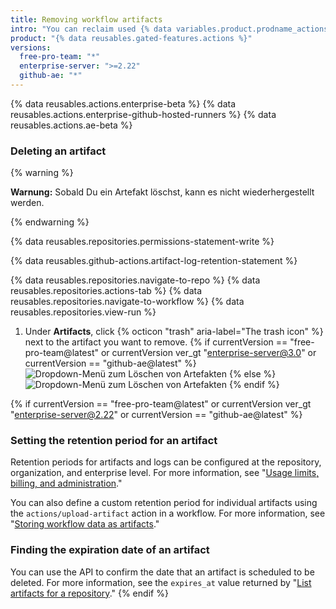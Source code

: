 ```yaml
---
title: Removing workflow artifacts
intro: "You can reclaim used {% data variables.product.prodname_actions %} storage by deleting artifacts before they expire on {% data variables.product.product_name %}."
product: "{% data reusables.gated-features.actions %}"
versions:
  free-pro-team: "*"
  enterprise-server: ">=2.22"
  github-ae: "*"
---
```


{% data reusables.actions.enterprise-beta %}
{% data reusables.actions.enterprise-github-hosted-runners %}
{% data reusables.actions.ae-beta %}

### Deleting an artifact

{% warning %}

**Warnung:** Sobald Du ein Artefakt löschst, kann es nicht wiederhergestellt werden.

{% endwarning %}

{% data reusables.repositories.permissions-statement-write %}

{% data reusables.github-actions.artifact-log-retention-statement %}

{% data reusables.repositories.navigate-to-repo %}
{% data reusables.repositories.actions-tab %}
{% data reusables.repositories.navigate-to-workflow %}
{% data reusables.repositories.view-run %}

1. Under **Artifacts**, click
   {% octicon "trash" aria-label="The trash icon" %} next to the artifact you want to remove.
   {% if currentVersion == "free-pro-team@latest" or currentVersion ver_gt "enterprise-server@3.0" or currentVersion == "github-ae@latest" %}
   ![Dropdown-Menü zum Löschen von Artefakten](/assets/images/help/repository/actions-delete-artifact-updated.png)
   {% else %}
   ![Dropdown-Menü zum Löschen von Artefakten](/assets/images/help/repository/actions-delete-artifact.png)
   {% endif %}

{% if currentVersion == "free-pro-team@latest" or currentVersion ver_gt "enterprise-server@2.22" or currentVersion == "github-ae@latest" %}

### Setting the retention period for an artifact

Retention periods for artifacts and logs can be configured at the repository, organization, and enterprise level. For more information, see "[Usage limits, billing, and administration](/actions/reference/usage-limits-billing-and-administration#artifact-and-log-retention-policy)."

You can also define a custom retention period for individual artifacts using the `actions/upload-artifact` action in a workflow. For more information, see "[Storing workflow data as artifacts](/actions/guides/storing-workflow-data-as-artifacts#configuring-a-custom-artifact-retention-period)."

### Finding the expiration date of an artifact

You can use the API to confirm the date that an artifact is scheduled to be deleted. For more information, see the `expires_at` value returned by "[List artifacts for a repository](/rest/reference/actions#artifacts)."
{% endif %}
